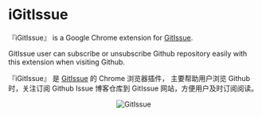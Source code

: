 
# iGitIssue


『iGitIssue』 is a Google Chrome extension for [GitIssue](https://gitissue.com).

GitIssue user can subscribe or unsubscribe  Github repository  easily with this extension when visiting Github.


『iGitIssue』 是 [GitIssue](https://gitissue.com) 的 Chrome 浏览器插件， 主要帮助用户浏览 Github 时，关注订阅 Github Issue 博客仓库到 GitIssue 网站，方便用户及时订阅阅读。


<p align="center">
  <img src="https://gitissue.com/public/iGitIssue.png" alt="GitIssue">
</p>
